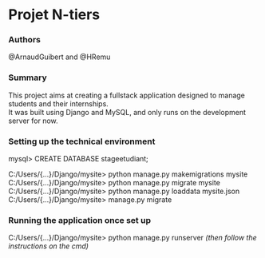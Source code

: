 # Projet N-tiers

### Authors

@ArnaudGuibert and @HRemu  


### Summary

This project aims at creating a fullstack application designed to manage students and their internships.  
It was built using Django and MySQL, and only runs on the development server for now.  


### Setting up the technical environment

mysql> CREATE DATABASE stageetudiant;

C:/Users/{...}/Django/mysite> python manage.py makemigrations mysite
C:/Users/{...}/Django/mysite> python manage.py migrate mysite
C:/Users/{...}/Django/mysite> python manage.py loaddata mysite.json
C:/Users/{...}/Django/mysite> manage.py migrate


### Running the application once set up

C:/Users/{...}/Django/mysite> python manage.py runserver _(then follow the instructions on the cmd)_



